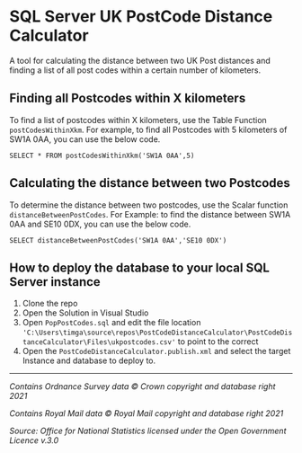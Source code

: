 # SQL Server UK PostCode Distance Calculator

A tool for calculating the distance between two UK Post distances and finding a list of all post codes within a certain number of kilometers.

## Finding all Postcodes within X kilometers

To find a list of postcodes within X kilometers, use the Table Function `postCodesWithinXkm`. For example, to find all Postcodes with 5 kilometers of SW1A 0AA, you can use the below code.

    SELECT * FROM postCodesWithinXkm('SW1A 0AA',5)
    

## Calculating the distance between two Postcodes

To determine the distance between two postcodes, use the Scalar function `distanceBetweenPostCodes`. For Example: to find the distance between SW1A 0AA and SE10 0DX, you can use the below code.

    SELECT distanceBetweenPostCodes('SW1A 0AA','SE10 0DX')

## How to deploy the database to your local SQL Server instance

1. Clone the repo
2. Open the Solution in Visual Studio
3. Open `PopPostCodes.sql` and edit the file location `'C:\Users\timga\source\repos\PostCodeDistanceCalculator\PostCodeDistanceCalculator\Files\ukpostcodes.csv'` to point to the correct 
4. Open the `PostCodeDistanceCalculator.publish.xml` and select the target Instance and database to deploy to.

 ***

*Contains Ordnance Survey data © Crown copyright and database right 2021*

*Contains Royal Mail data © Royal Mail copyright and database right 2021*

*Source: Office for National Statistics licensed under the Open Government Licence v.3.0*
